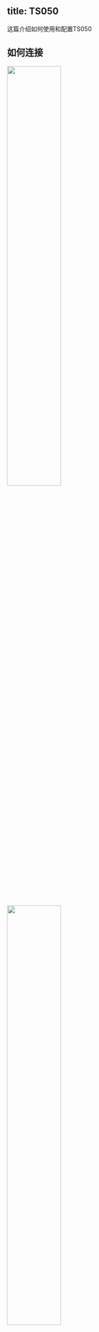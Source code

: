 title: TS050
---

这篇介绍如何使用和配置TS050

## 如何连接

<img src="/linux/images/vim3/vim3_ts050_front.jpg" width="50%" height="50%">

<img src="/linux/images/vim3/vim3_ts050.jpg" width="50%" height="50%">

## 如何旋转TS050

<ul class="nav nav-tabs" id="myTab" role="tablist">
  <li class="nav-item" role="presentation">
    <a class="nav-link active" id="desktop-tab" data-toggle="tab" href="#desktop" role="tab" aria-controls="desktop" aria-selected="true">Desktop</a>
  </li>
  <li class="nav-item" role="presentation">
    <a class="nav-link" id="server-tab" data-toggle="tab" href="#server" role="tab" aria-controls="server" aria-selected="false">Server (Headless)</a>
  </li>
</ul>
<div class="tab-content" id="myTabContent">
<div class="tab-pane fade show active" id="desktop" role="tabpanel" aria-labelledby="desktop-tab">


需要增加Xorg配置文件和开机启动设置分辨率脚本。

1. 创建Xorg配置文件

创建文件`/etc/X11/xorg.conf.d/10-ts050-fbdev-rotate.conf`包含如下内容：

```sh
Section "Device"
    Identifier "Configured Video Device"
    # Rotate off
#   Option "Rotate" "off"
    # Rotate Right / clockwise, 90 degrees
    Option "Rotate" "CW"
    # Rotate upside down, 180 degrees
#   Option "Rotate" "UD"
    # Rotate counter clockwise, 270 degrees
#   Option "Rotate" "CCW"

EndSection

Section "InputClass"
    Identifier "Coordinate Transformation Matrix"
    MatchIsTouchscreen "on"
    MatchProduct "EP0000M09"
    MatchDriver "libinput"
    # Rotate Right / clockwise, 90 degrees 
    Option "CalibrationMatrix" "0 1 0 -1 0 1 0 0 1"
    # Rotate upside down, 180 degrees
#   Option "CalibrationMatrix" "-1 0 1 0 -1 1 0 0 1"
    # otate counter clockwise, 270 degrees 
#   Option "CalibrationMatrix" "0 -1 1 1 0 0 0 0 1"
EndSection
```

2. 增加分辨率设置启动脚本

创建文件`/etc/xdg/autostart/panel-setup.desktop`包含以下内容：

```sh
[Desktop Entry]
Version=1.0
Name=pixel
Exec=xrandr --output "default" --mode "1920x1088"
Terminal=false
Type=Application
Categories=
GenericName=
X-GNOME-Autostart-Phase=Initialization
X-KDE-autostart-phase=1
NoDisplay=true
```

重启系统，屏幕就会自动配置成横屏。

{% note info Note %}

上面的配置是旋转到`横屏`模式，你同样可以设置旋转到其他模式，只需要取消注释对应的模式即可。 
还有一点要注意就是分辨率的设置，如果是`横屏`，分辨率要设置为`1920x1088`，如果是`竖屏`，分辨率要设置为`1088x1920`。

{% endnote %}


{% note warn 这些配置同样会影响HDMI显示，如果你想要用HDMI显示，那么需要移除这些配置。 %}

{% endnote %}

</div>
<div class="tab-pane fade show" id="server" role="tabpanel" aria-labelledby="server-tab">


请参考[如何旋转framebuffer](/linux/zh-cn/vim3/HowToRotateFramebuffer.html)

</div>
</div>

